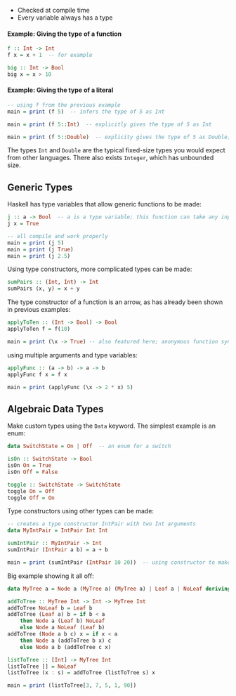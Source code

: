- Checked at compile time
- Every variable always has a type
#### Example: Giving the type of a function
```haskell
f :: Int -> Int
f x = x + 1  -- for example

big :: Int -> Bool
big x = x > 10
```
#### Example: Giving the type of a literal
```haskell
-- using f from the previous example
main = print (f 5)  -- infers the type of 5 as Int

main = print (f 5::Int)  -- explicitly gives the type of 5 as Int

main = print (f 5::Double)  -- explicity gives the type of 5 as Double; will not compile!
```

The types `Int` and `Double` are the typical fixed-size types you would expect from other languages. There also exists `Integer`, which has unbounded size.

## Generic Types
Haskell has type variables that allow generic functions to be made:
```haskell
j :: a -> Bool  -- a is a type variable; this function can take any input
j x = True

-- all compile and work properly
main = print (j 5)
main = print (j True)
main = print (j 2.5)
```
Using type constructors, more complicated types can be made:
```haskell
sumPairs :: (Int, Int) -> Int
sumPairs (x, y) = x + y
```
The type constructor of a function is an arrow, as has already been shown in previous examples:
```haskell
applyToTen :: (Int -> Bool) -> Bool
applyToTen f = f(10)

main = print (\x -> True) -- also featured here; anonymous function syntax
```
using multiple arguments and type variables:
```haskell
applyFunc :: (a -> b) -> a -> b
applyFunc f x = f x

main = print (applyFunc (\x -> 2 * x) 5)
```

## Algebraic Data Types
Make custom types using the `Data` keyword. The simplest example is an enum:
```haskell
data SwitchState = On | Off  -- an enum for a switch

isOn :: SwitchState -> Bool
isOn On = True
isOn Off = False

toggle :: SwitchState -> SwitchState
toggle On = Off
toggle Off = On
```
Type constructors using other types can be made:
```haskell
-- creates a type constructor IntPair with two Int arguments
data MyIntPair = IntPair Int Int  

sumIntPair :: MyIntPair -> Int
sumIntPair (IntPair a b) = a + b

main = print (sumIntPair (IntPair 10 20))  -- using constructor to make a new MyIntPair
```
Big example showing it all off:
```haskell
data MyTree a = Node a (MyTree a) (MyTree a) | Leaf a | NoLeaf deriving(Show)

addToTree :: MyTree Int -> Int -> MyTree Int
addToTree NoLeaf b = Leaf b
addToTree (Leaf a) b = if b < a
	then Node a (Leaf b) NoLeaf
	else Node a NoLeaf (Leaf b)
addToTree (Node a b c) x = if x < a
	then Node a (addToTree b x) c
	else Node a b (addToTree c x)

listToTree :: [Int] -> MyTree Int
listToTree [] = NoLeaf
listToTree (x : s) = addToTree (listToTree s) x

main = print (listToTree[3, 7, 5, 1, 90])
```